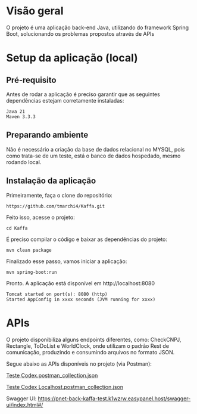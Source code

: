 # Visão geral

O projeto é uma aplicação back-end Java, utilizando do framework Spring Boot, solucionando os problemas propostos através de APIs

 
# Setup da aplicação (local)

## Pré-requisito

Antes de rodar a aplicação é preciso garantir que as seguintes dependências estejam corretamente instaladas:
```
Java 21
Maven 3.3.3 
```

## Preparando ambiente

Não é necessário a criação da base de dados relacional no MYSQL, pois como trata-se de um teste, está o banco de dados hospedado, mesmo rodando local.

## Instalação da aplicação

Primeiramente, faça o clone do repositório:
```
https://github.com/tmarchi4/Kaffa.git
```
Feito isso, acesse o projeto:
```
cd Kaffa
```
É preciso compilar o código e baixar as dependências do projeto:
```
mvn clean package
```
Finalizado esse passo, vamos iniciar a aplicação:
```
mvn spring-boot:run
```
Pronto. A aplicação está disponível em http://localhost:8080
```
Tomcat started on port(s): 8080 (http)
Started AppConfig in xxxx seconds (JVM running for xxxx)
```


# APIs

O projeto disponibiliza alguns endpoints diferentes, como: CheckCNPJ, Rectangle, ToDoList e WorldClock, onde utilizam o padrão Rest de comunicação, produzindo e consumindo arquivos no formato JSON.

Segue abaixo as APIs disponíveis no projeto (via Postman):

[Teste Codex.postman_collection.json](https://github.com/user-attachments/files/17428313/Teste.Codex.postman_collection.json)

[Teste Codex Localhost.postman_collection.json](https://github.com/user-attachments/files/17428342/Teste.Codex.Localhost.postman_collection.json)

Swagger UI: https://pnet-back-kaffa-test.k1wzrw.easypanel.host/swagger-ui/index.html#/
